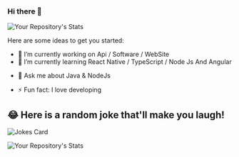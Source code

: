 ### Hi there 👋

![Your Repository's Stats](https://github-readme-stats.vercel.app/api?username=gpatruno&show_icons=true)

<!--
**gpatruno/gpatruno** is a ✨ _special_ ✨ repository because its `README.md` (this file) appears on your GitHub profile.
-->
Here are some ideas to get you started:

- 🔭 I’m currently working on Api / Software / WebSite
- 🌱 I’m currently learning React Native / TypeScript / Node Js And Angular
<!-- - 👯 I’m looking to collaborate on ...
 - 🤔 I’m looking for help with ... -->
- 💬 Ask me about Java & NodeJs
<!-- - 📫 How to reach me: ...
- 😄 Pronouns: ...  -->
- ⚡ Fun fact: I love developing

## 😂 Here is a random joke that'll make you laugh!
![Jokes Card](https://readme-jokes.vercel.app/api)


![Your Repository's Stats](https://github-readme-stats.vercel.app/api/top-langs/?username=gpatruno&theme=blue)
